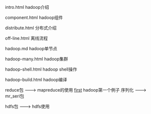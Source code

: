 intro.html hadoop介绍

component.html hadoop组件

distribute.html 分布式介绍

off-line.html 离线流程

hadoop.md hadoop单节点

hadoop-many.html hadoop集群

hadoop-shell.html hadoop shell操作

hadoop-build.html hadoop编译

reduce包 ---> mapreduce的使用
[first](https://github.com/pengfen/spark-learn/tree/master/src/main/java/hadoop/first) hadoop第一个例子
序列化 ---> mr_seri包

hdfs包 ---> hdfs使用
